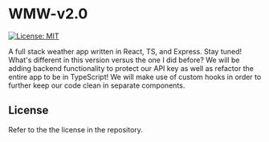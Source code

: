 # WMW-v2.0

[![License: MIT](https://img.shields.io/badge/License-MIT-yellow.svg)](https://opensource.org/licenses/MIT)

A full stack weather app written in React, TS, and Express. Stay tuned! What's different in this version versus the one I did before? We will be adding backend functionality to protect our API key as well as refactor the entire app to be in TypeScript! We will make use of custom hooks in order to further keep our code clean in separate components.

## License

Refer to the the license in the repository.
